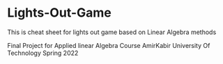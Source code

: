 # Lights-Out-Game
This is cheat sheet for lights out game 
based on Linear Algebra methods

Final Project for Applied linear Algebra Course 
AmirKabir University Of Technology
Spring 2022
